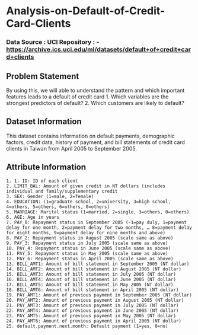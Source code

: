 # Analysis-on-Default-of-Credit-Card-Clients
### Data Source : UCI Repository : - https://archive.ics.uci.edu/ml/datasets/default+of+credit+card+clients
## Problem Statement
By using this, we will able to understand the pattern and which important features leads to a default of credit card
    1. Which variables are the strongest predictors of default?
    2. Which customers are likely to default?
## Dataset Information
This dataset contains information on default payments, demographic factors, credit data, history of payment, and bill statements of credit card clients in Taiwan from April 2005 to September 2005.
## Attribute Information
    1. 1. ID: ID of each client
    2. LIMIT_BAL: Amount of given credit in NT dollars (includes individual and family/supplementary credit
    3. SEX: Gender (1=male, 2=female)
    4. EDUCATION: (1=graduate school, 2=university, 3=high school, 4=others, 5=others, 6=others, 0=others)
    5. MARRIAGE: Marital status (1=married, 2=single, 3=others, 0=others)
    6. AGE: Age in years
    7. PAY_0: Repayment status in September 2005 (-1=pay duly, 1=payment delay for one month, 2=payment delay for two months, … 8=payment delay for eight months, 9=payment delay for nine months and above)
    8. PAY_2: Repayment status in August 2005 (scale same as above)
    9. PAY_3: Repayment status in July 2005 (scale same as above)
    10. PAY_4: Repayment status in June 2005 (scale same as above)
    11. PAY_5: Repayment status in May 2005 (scale same as above)
    12. PAY_6: Repayment status in April 2005 (scale same as above)
    13. BILL_AMT1: Amount of bill statement in September 2005 (NT dollar)
    14. BILL_AMT2: Amount of bill statement in August 2005 (NT dollar)
    15. BILL_AMT3: Amount of bill statement in July 2005 (NT dollar)
    16. BILL_AMT4: Amount of bill statement in June 2005 (NT dollar)
    17. BILL_AMT5: Amount of bill statement in May 2005 (NT dollar)
    18. BILL_AMT6: Amount of bill statement in April 2005 (NT dollar)
    19. PAY_AMT1: Amount of previous payment in September 2005 (NT dollar)
    20. PAY_AMT2: Amount of previous payment in August 2005 (NT dollar)
    21. PAY_AMT3: Amount of previous payment in July 2005 (NT dollar)
    22. PAY_AMT4: Amount of previous payment in June 2005 (NT dollar)
    23. PAY_AMT5: Amount of previous payment in May 2005 (NT dollar)
    24. PAY_AMT6: Amount of previous payment in April 2005 (NT dollar)
    25. default.payment.next.month: Default payment (1=yes, 0=no)

